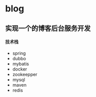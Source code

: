 # blog
## 实现一个的博客后台服务开发
#### 技术栈
- spring
- dubbo
- mybatis
- docker
- zookeepper
- mysql 
- maven 
- redis


